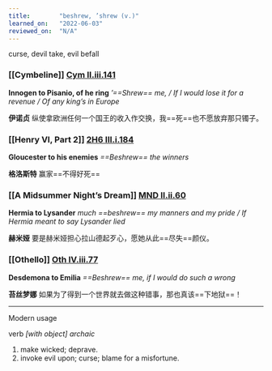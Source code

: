 ```yaml
---
title:        "beshrew, ’shrew (v.)"
learned_on:   "2022-06-03"
reviewed_on:  "N/A"
---
```


curse, devil take, evil befall

### [[Cymbeline]] [Cym II.iii.141](https://www.shakespeareswords.com/Public/Play.aspx?Act=2&Scene=3&WorkId=7#138064) 

**Innogen to Pisanio, of he ring** *’==Shrew== me, / If I would lose it for a revenue / Of any king’s in Europe*

**伊诺贞** 纵使拿欧洲任何一个国王的收入作交换，我==死==也不愿放弃那只镯子。

### [[Henry VI, Part 2]] [2H6 III.i.184](https://www.shakespeareswords.com/Public/Play.aspx?Act=3&Scene=1&WorkId=34#238194) 

**Gloucester to his enemies** *==Beshrew== the winners*

**格洛斯特** 赢家==不得好死==

### [[A Midsummer Night’s Dream]] [MND II.ii.60](https://www.shakespeareswords.com/Public/Play.aspx?Act=2&Scene=2&WorkId=4#126287) 

**Hermia to Lysander** *much ==beshrew== my manners and my pride / If Hermia meant to say Lysander lied*

**赫米娅** 要是赫米娅担心拉山德起歹心，愿她从此==尽失==颜仪。

### [[Othello]] [Oth IV.iii.77](https://www.shakespeareswords.com/Public/Play.aspx?Act=4&Scene=3&WorkId=9#145446) 

**Desdemona to Emilia** *==Beshrew== me, if I would do such a wrong*

**苔丝梦娜** 如果为了得到一个世界就去做这种错事，那也真该==下地狱==！

-----

Modern usage

verb *\[with object\]* *archaic* 

1. make wicked; deprave.  
2. invoke evil upon; curse; blame for a misfortune.
